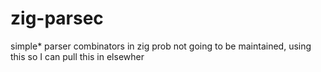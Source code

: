 # zig-parsec

simple* parser combinators in zig
prob not going to be maintained, using this so I can pull this in elsewher

